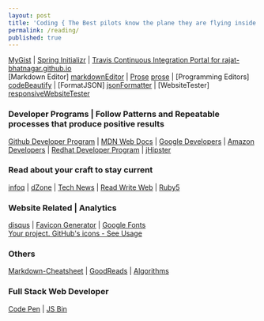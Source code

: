```yaml
---
layout: post
title: 'Coding { The Best pilots know the plane they are flying inside out }'
permalink: /reading/
published: true
---
```

<a href="https://gist.github.com/rajat-bhatnagar" target="_blank">MyGist</a> <t>|</t>
<a href="http://start.spring.io" target="_blank">Spring Initializr</a> <t>|</t>
<a href="https://travis-ci.org/rajat-bhatnagar/rajat-bhatnagar.github.io" target="_blank">Travis Continuous Integration Portal for rajat-bhatnagar.github.io</a><br>
[Markdown Editor] [markdownEditor] |
[Prose] [prose] |
[Programming Editors] [codeBeautify] | 
[FormatJSON] [jsonFormatter] | 
[WebsiteTester] [responsiveWebsiteTester]

[codeBeautify]: https://codebeautify.org
[prose]: http://prose.io/
[jsonFormatter]:  https://jsonformatter.org
[markdownEditor]: https://stackedit.io/editor
[responsiveWebsiteTester]: https://codebeautify.org/responsive-website-tester

### Developer Programs | Follow Patterns and Repeatable processes that produce positive results
<a href="https://developer.github.com/" target="_blank">Github Developer Program</a> <t>|</t>
<a href="https://developer.mozilla.org/en-US/" target="_blank">MDN Web Docs</a> <t>|</t>
<a href="https://developers.google.com/" target="_blank">Google Developers</a> <t>|</t>
<a href="https://developer.amazon.com/" target="_blank">Amazon Developers</a> <t>|</t>
<a href="https://developers.redhat.com/" target="_blank">Redhat Developer Program</a> <t>|</t>
<a href="http://www.jhipster.tech//" target="_blank">jHipster</a> <br>

### Read about your craft to stay current
<a href="https://www.infoq.com/" target="_blank">infoq</a> <t>|</t>
<a href="https://dzone.com" target="_blank">dZone</a> <t>|</t>
<a href="https://news.ycombinator.com/" target="_blank">Tech News</a> <t>|</t>
<a href="https://readwrite.com/" target="_blank">Read Write Web</a> <t>|</t>
<a href="https://ruby5.codeschool.com/" target="_blank">Ruby5</a><br>

### Website Related | Analytics
<a href="https://disqus.com/admin/" target="_blank">disqus</a> <t>|</t>
<a href="https://realfavicongenerator.net/" target="_blank">Favicon Generator</a> <t>|</t>
<a href="https://fonts.google.com/" target="_blank">Google Fonts</a> <br>
<a href="https://octicons.github.com/" target="_blank">Your project. GitHub's icons - See Usage</a> <br>

### Others
<a href="https://github.com/adam-p/markdown-here/wiki/Markdown-Cheatsheet#lists" target="_blank">Markdown-Cheatsheet</a> <t>|</t>
<a href="https://www.goodreads.com/Rajat_Bhatnagar" target="_blank">GoodReads</a> <t>|</t>
<a href="http://algs4.cs.princeton.edu/home/" target="_blank">Algorithms</a><br>

### Full Stack Web Developer
<a href="https://codepen.io" target="_blank">Code Pen</a> <t>|</t>
<a href="http://jsbin.com" target="_blank">JS Bin</a><br>
